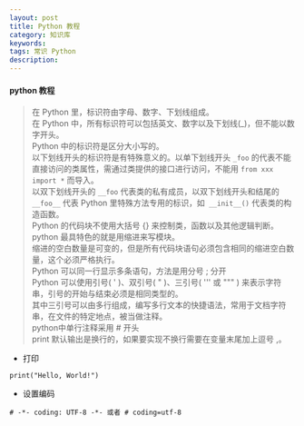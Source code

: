 ```yaml
---
layout: post
title: Python 教程
category: 知识库
keywords: 
tags: 常识 Python
description: 
---
```


#### python 教程 

> 在 Python 里，标识符由字母、数字、下划线组成。    
> 在 Python 中，所有标识符可以包括英文、数字以及下划线(_)，但不能以数字开头。    
> Python 中的标识符是区分大小写的。     
> 以下划线开头的标识符是有特殊意义的。以单下划线开头 `_foo` 的代表不能直接访问的类属性，需通过类提供的接口进行访问，不能用 `from xxx import *` 而导入。     
> 以双下划线开头的 `__foo` 代表类的私有成员，以双下划线开头和结尾的 `__foo__` 代表 Python 里特殊方法专用的标识，如` __init__()` 代表类的构造函数。  
> Python 的代码块不使用大括号 {} 来控制类，函数以及其他逻辑判断。python 最具特色的就是用缩进来写模块。  
> 缩进的空白数量是可变的，但是所有代码块语句必须包含相同的缩进空白数量，这个必须严格执行。  
> Python 可以同一行显示多条语句，方法是用分号 ; 分开   
> Python 可以使用引号( ' )、双引号( " )、三引号( ''' 或 """ ) 来表示字符串，引号的开始与结束必须是相同类型的。   
> 其中三引号可以由多行组成，编写多行文本的快捷语法，常用于文档字符串，在文件的特定地点，被当做注释。   
> python中单行注释采用 # 开头   
> print 默认输出是换行的，如果要实现不换行需要在变量末尾加上逗号 ,。   

* 打印

```
print("Hello, World!")
```
* 设置编码

```
# -*- coding: UTF-8 -*- 或者 # coding=utf-8
```